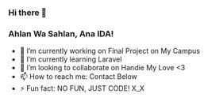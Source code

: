 ### Hi there 👋

<!--
**dwinurhidayah/dwinurhidayah** is a ✨ _special_ ✨ repository because its `README.md` (this file) appears on your GitHub profile.

Here are some ideas to get you started:
-->
### Ahlan Wa Sahlan, Ana IDA!

- 🔭 I’m currently working on Final Project on My Campus
- 🌱 I’m currently learning Laravel
- 👯 I’m looking to collaborate on Handie My Love <3
- 📫 How to reach me: Contact Below
- ⚡ Fun fact: NO FUN, JUST CODE! X_X

